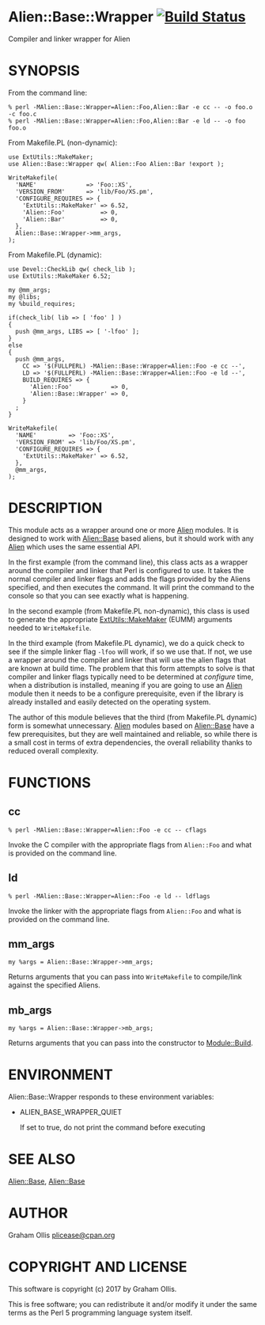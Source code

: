 # Alien::Base::Wrapper [![Build Status](https://secure.travis-ci.org/plicease/Alien-Base-Wrapper.png)](http://travis-ci.org/plicease/Alien-Base-Wrapper)

Compiler and linker wrapper for Alien

# SYNOPSIS

From the command line:

    % perl -MAlien::Base::Wrapper=Alien::Foo,Alien::Bar -e cc -- -o foo.o -c foo.c
    % perl -MAlien::Base::Wrapper=Alien::Foo,Alien::Bar -e ld -- -o foo foo.o

From Makefile.PL (non-dynamic):

    use ExtUtils::MakeMaker;
    use Alien::Base::Wrapper qw( Alien::Foo Alien::Bar !export );
    
    WriteMakefile(
      'NAME'              => 'Foo::XS',
      'VERSION_FROM'      => 'lib/Foo/XS.pm',
      'CONFIGURE_REQUIRES => {
        'ExtUtils::MakeMaker' => 6.52,
        'Alien::Foo'          => 0,
        'Alien::Bar'          => 0,
      },
      Alien::Base::Wrapper->mm_args,
    );

From Makefile.PL (dynamic):

    use Devel::CheckLib qw( check_lib );
    use ExtUtils::MakeMaker 6.52;
    
    my @mm_args;
    my @libs;
    my %build_requires;
    
    if(check_lib( lib => [ 'foo' ] )
    {
      push @mm_args, LIBS => [ '-lfoo' ];
    }
    else
    {
      push @mm_args,
        CC => '$(FULLPERL) -MAlien::Base::Wrapper=Alien::Foo -e cc --',
        LD => '$(FULLPERL) -MAlien::Base::Wrapper=Alien::Foo -e ld --',
        BUILD_REQUIRES => {
          'Alien::Foo'           => 0,
          'Alien::Base::Wrapper' => 0,
        }
      ;
    }

    WriteMakefile(
      'NAME'         => 'Foo::XS',
      'VERSION_FROM' => 'lib/Foo/XS.pm',
      'CONFIGURE_REQUIRES => {
        'ExtUtils::MakeMaker' => 6.52,
      },
      @mm_args,
    );

# DESCRIPTION

This module acts as a wrapper around one or more [Alien](https://metacpan.org/pod/Alien) modules.  It is designed to work
with [Alien::Base](https://metacpan.org/pod/Alien::Base) based aliens, but it should work with any [Alien](https://metacpan.org/pod/Alien) which uses the same
essential API.

In the first example (from the command line), this class acts as a wrapper around the
compiler and linker that Perl is configured to use.  It takes the normal compiler and
linker flags and adds the flags provided by the Aliens specified, and then executes the
command.  It will print the command to the console so that you can see exactly what is
happening.

In the second example (from Makefile.PL non-dynamic), this class is used to generate the
appropriate [ExtUtils::MakeMaker](https://metacpan.org/pod/ExtUtils::MakeMaker) (EUMM) arguments needed to `WriteMakefile`.

In the third example (from Makefile.PL dynamic), we do a quick check to see if the simple
linker flag `-lfoo` will work, if so we use that.  If not, we use a wrapper around the
compiler and linker that will use the alien flags that are known at build time.  The
problem that this form attempts to solve is that compiler and linker flags typically
need to be determined at _configure_ time, when a distribution is installed, meaning
if you are going to use an [Alien](https://metacpan.org/pod/Alien) module then it needs to be a configure prerequisite,
even if the library is already installed and easily detected on the operating system.

The author of this module believes that the third (from Makefile.PL dynamic) form is
somewhat unnecessary.  [Alien](https://metacpan.org/pod/Alien) modules based on [Alien::Base](https://metacpan.org/pod/Alien::Base) have a few prerequisites,
but they are well maintained and reliable, so while there is a small cost in terms of extra
dependencies, the overall reliability thanks to reduced overall complexity.

# FUNCTIONS

## cc

    % perl -MAlien::Base::Wrapper=Alien::Foo -e cc -- cflags

Invoke the C compiler with the appropriate flags from `Alien::Foo` and what
is provided on the command line.

## ld

    % perl -MAlien::Base::Wrapper=Alien::Foo -e ld -- ldflags

Invoke the linker with the appropriate flags from `Alien::Foo` and what
is provided on the command line.

## mm\_args

    my %args = Alien::Base::Wrapper->mm_args;

Returns arguments that you can pass into `WriteMakefile` to compile/link against
the specified Aliens.

## mb\_args

    my %args = Alien::Base::Wrapper->mb_args;

Returns arguments that you can pass into the constructor to [Module::Build](https://metacpan.org/pod/Module::Build).

# ENVIRONMENT

Alien::Base::Wrapper responds to these environment variables:

- ALIEN\_BASE\_WRAPPER\_QUIET

    If set to true, do not print the command before executing

# SEE ALSO

[Alien::Base](https://metacpan.org/pod/Alien::Base), [Alien::Base](https://metacpan.org/pod/Alien::Base)

# AUTHOR

Graham Ollis <plicease@cpan.org>

# COPYRIGHT AND LICENSE

This software is copyright (c) 2017 by Graham Ollis.

This is free software; you can redistribute it and/or modify it under
the same terms as the Perl 5 programming language system itself.
